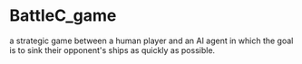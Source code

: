 # BattleC_game
a strategic game between a human player and an AI agent in which the goal is to sink their opponent's ships as quickly as possible.
